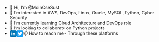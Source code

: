 - 👋 Hi, I’m @MoinCseSust
- 👀 I’m interested in AWS, DevOps, Linux, Oracle, MySQL, Python, Cyber Security
- 🌱 I’m currently learning Cloud Architecture and DevOps role
- 💞️ I’m looking to collaborate on Python projects
- 📫 How to reach me - Through these platforms <a href="https://www.linkedin.com/in/nazmulhasandba/" rel="nofollow">
  <img alt="Moin Linkedin" src="https://raw.githubusercontent.com/edent/SuperTinyIcons/099dc12b59179d07d534069bc8551718f786d91a/images/svg/linkedin.svg" style="max-width:100%;" width="21px" align="left">
</a> <a href="https://twitter.com/MoinSust" rel="nofollow">
  <img alt="Moin Twitter" src="https://raw.githubusercontent.com/edent/SuperTinyIcons/099dc12b59179d07d534069bc8551718f786d91a/images/svg/twitter.svg" style="max-width:100%;" width="21px" align="left">
</a> 

<!---
MoinCseSust/MoinCseSust is a ✨ special ✨ repository because its `README.md` (this file) appears on your GitHub profile.
You can click the Preview link to take a look at your changes.
--->
